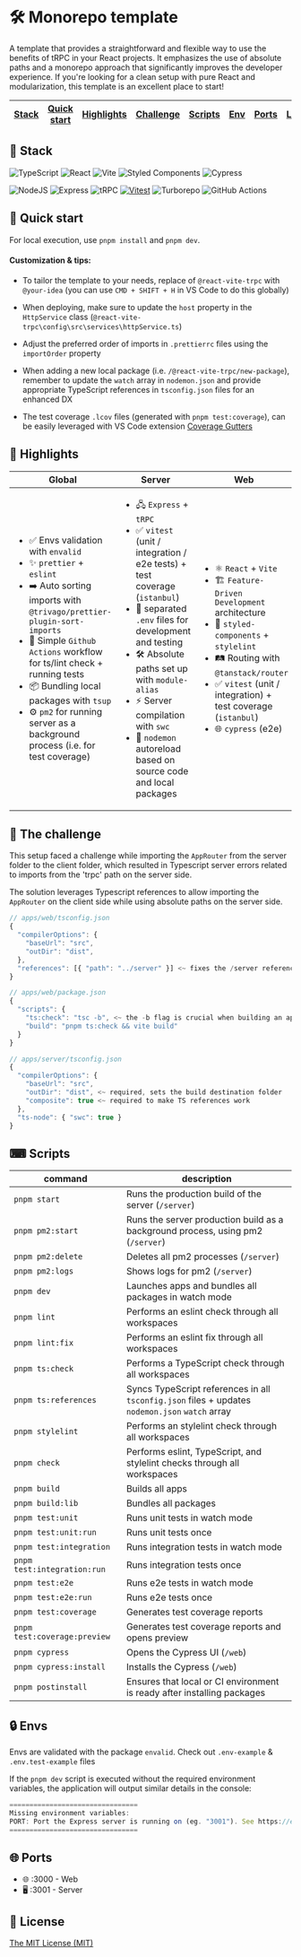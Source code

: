 # 🛠️ Monorepo template

A template that provides a straightforward and flexible way to use the benefits of tRPC in your React projects. It emphasizes the use of absolute paths and a monorepo approach that significantly improves the developer experience. If you're looking for a clean setup with pure React and modularization, this template is an excellent place to start!

| [Stack](#-stack) | [Quick start](#-quick-start) | [Highlights](#-highlights) | [Challenge](#-the-challenge) | [Scripts](#-scripts) | [Env](#-envs) | [Ports](#-ports) | [License](#-license) |
| ---------------- | ---------------------------- | -------------------------- | ---------------------------- | -------------------- | ------------- | ---------------- | -------------------- |

## 🔧 Stack

![TypeScript](https://img.shields.io/badge/typescript-%23007ACC.svg?style=for-the-badge&logo=typescript&logoColor=white)
![React](https://img.shields.io/badge/react-%2320232a.svg?style=for-the-badge&logo=react&logoColor=%2361DAFB)
![Vite](https://img.shields.io/badge/Vite-646CFF.svg?style=for-the-badge&logo=Vite&logoColor=white)
![Styled Components](https://img.shields.io/badge/styled--components-DB7093?style=for-the-badge&logo=styled-components&logoColor=white)
![Cypress](https://img.shields.io/badge/-cypress-%23E5E5E5?style=for-the-badge&logo=cypress&logoColor=058a5e)

![NodeJS](https://img.shields.io/badge/node.js-6DA55F?style=for-the-badge&logo=node.js&logoColor=white)
![Express](https://img.shields.io/badge/express.js-%23404d59.svg?style=for-the-badge&logo=express&logoColor=%2361DAFB)
![tRPC](https://img.shields.io/badge/tRPC-2596BE.svg?style=for-the-badge&logo=tRPC&logoColor=white)
[![Vitest](https://img.shields.io/badge/Vitest-%2314151B.svg?style=for-the-badge&logo=vitest&logoColor=white&color=green)](https://vitest.dev/)
![Turborepo](https://img.shields.io/badge/Turborepo-EF4444.svg?style=for-the-badge&logo=Turborepo&logoColor=white)
![GitHub Actions](https://img.shields.io/badge/github%20actions-%232671E5.svg?style=for-the-badge&logo=githubactions&logoColor=white)

## 🚀 Quick start

For local execution, use `pnpm install` and `pnpm dev`.

#### Customization & tips:

-  To tailor the template to your needs, replace of `@react-vite-trpc` with `@your-idea` (you can use `CMD + SHIFT + H` in VS Code to do this globally)

-  When deploying, make sure to update the `host` property in the `HttpService` class (`@react-vite-trpc\config\src\services\httpService.ts`)

-  Adjust the preferred order of imports in `.prettierrc` files using the `importOrder` property

-  When adding a new local package (i.e. `/@react-vite-trpc/new-package`), remember to update the `watch` array in `nodemon.json` and provide appropriate TypeScript references in `tsconfig.json` files for an enhanced DX

-  The test coverage `.lcov` files (generated with `pnpm test:coverage`), can be easily leveraged with VS Code extension [Coverage Gutters](https://marketplace.visualstudio.com/items?itemName=ryanluker.vscode-coverage-gutters)

## 🌟 Highlights

| Global                                                                                                                                                                                                                                                                                                                                                                                      | Server                                                                                                                                                                                                                                                                                                                                                              | Web                                                                                                                                                                                                                                                                                         |
| ------------------------------------------------------------------------------------------------------------------------------------------------------------------------------------------------------------------------------------------------------------------------------------------------------------------------------------------------------------------------------------------- | ------------------------------------------------------------------------------------------------------------------------------------------------------------------------------------------------------------------------------------------------------------------------------------------------------------------------------------------------------------------- | ------------------------------------------------------------------------------------------------------------------------------------------------------------------------------------------------------------------------------------------------------------------------------------------- |
| <ul> <li>✅ Envs validation with `envalid` </li> <li>✨ `prettier` + `eslint`</li> <li>➡️ Auto sorting imports with `@trivago/prettier-plugin-sort-imports`</li> <li>🚀 Simple `Github Actions` workflow for ts/lint check + running tests</li> <li>📦 Bundling local packages with `tsup`</li> <li>⚙️ `pm2` for running server as a background process (i.e. for test coverage)</li> </ul> | <ul> <li>🖧 `Express` + `tRPC`</li> <li>✅ `vitest` (unit / integration / e2e tests) + test coverage (`istanbul`)</li> <li>🔑 separated `.env` files for development and testing</li> <li>🛠️ Absolute paths set up with `module-alias`</li> <li>⚡ Server compilation with `swc`</li> <li>🔄 `nodemon` autoreload based on source code and local packages</li> </ul> | <ul> <li>⚛️ `React` + `Vite`</li> <li>🏗️ `Feature-Driven Development` architecture</li> <li>💅 `styled-components` + `stylelint`</li> <li>🛤️ Routing with `@tanstack/router`</li> <li>✅ `vitest` (unit / integration) + test coverage (`istanbul`) </li> <li>🌐 `cypress` (e2e)</li> </ul> |

## 🧩 The challenge

This setup faced a challenge while importing the `AppRouter` from the server folder to the client folder, which resulted in Typescript server errors related to imports from the 'trpc' path on the server side.

The solution leverages Typescript references to allow importing the `AppRouter` on the client side while using absolute paths on the server side.

```js
// apps/web/tsconfig.json
{
  "compilerOptions": {
    "baseUrl": "src",
    "outDir": "dist",
  },
  "references": [{ "path": "../server" }] <~ fixes the /server references on the /web
}

// apps/web/package.json
{
  "scripts": {
    "ts:check": "tsc -b", <~ the -b flag is crucial when building an app that has references in its tsconfig.json
    "build": "pnpm ts:check && vite build"
  }
}

// apps/server/tsconfig.json
{
  "compilerOptions": {
    "baseUrl": "src",
    "outDir": "dist", <~ required, sets the build destination folder
    "composite": true <~ required to make TS references work
  },
  "ts-node": { "swc": true }
}
```

## ⌨ Scripts

| command                      | description                                                                                     |
| ---------------------------- | ----------------------------------------------------------------------------------------------- |
| `pnpm start`                 | Runs the production build of the server (`/server`)                                             |
| `pnpm pm2:start`             | Runs the server production build as a background process, using pm2 (`/server`)                 |
| `pnpm pm2:delete`            | Deletes all pm2 processes (`/server`)                                                           |
| `pnpm pm2:logs`              | Shows logs for pm2 (`/server`)                                                                  |
| `pnpm dev`                   | Launches apps and bundles all packages in watch mode                                            |
| `pnpm lint`                  | Performs an eslint check through all workspaces                                                 |
| `pnpm lint:fix`              | Performs an eslint fix through all workspaces                                                   |
| `pnpm ts:check`              | Performs a TypeScript check through all workspaces                                              |
| `pnpm ts:references`         | Syncs TypeScript references in all `tsconfig.json` files + updates `nodemon.json` `watch` array |
| `pnpm stylelint`             | Performs an stylelint check through all workspaces                                              |
| `pnpm check`                 | Performs eslint, TypeScript, and stylelint checks through all workspaces                        |
| `pnpm build`                 | Builds all apps                                                                                 |
| `pnpm build:lib`             | Bundles all packages                                                                            |
| `pnpm test:unit`             | Runs unit tests in watch mode                                                                   |
| `pnpm test:unit:run`         | Runs unit tests once                                                                            |
| `pnpm test:integration`      | Runs integration tests in watch mode                                                            |
| `pnpm test:integration:run`  | Runs integration tests once                                                                     |
| `pnpm test:e2e`              | Runs e2e tests in watch mode                                                                    |
| `pnpm test:e2e:run`          | Runs e2e tests once                                                                             |
| `pnpm test:coverage`         | Generates test coverage reports                                                                 |
| `pnpm test:coverage:preview` | Generates test coverage reports and opens preview                                               |
| `pnpm cypress`               | Opens the Cypress UI (`/web`)                                                                   |
| `pnpm cypress:install`       | Installs the Cypress (`/web`)                                                                   |
| `pnpm postinstall`           | Ensures that local or CI environment is ready after installing packages                         |

## 🔒 Envs

Envs are validated with the package `envalid`. Check out `.env-example` & `.env.test-example` files

If the `pnpm dev` script is executed without the required environment variables, the application will output similar details in the console:

```js
================================
Missing environment variables:
PORT: Port the Express server is running on (eg. "3001"). See https://expressjs.com/en/starter/hello-world.html
================================
```

## 🌐 Ports

-  🌐 :3000 - Web
-  🖥️ :3001 - Server

## 📜 License

[The MIT License (MIT)](https://github.com/kuubson/react-vite-trpc/blob/main/LICENSE)
